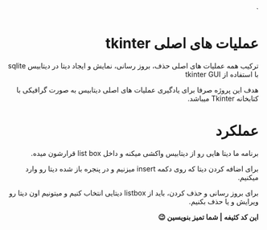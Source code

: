 <div dir="rtl">`

# عملیات های اصلی tkinter 

ترکیب همه عملیات های اصلی حذف، بروز رسانی، نمایش و ایجاد دیتا در دیتابیس sqlite با استفاده از tkinter GUI

هدف این پروژه صرفا برای یادگیری عملیات های اصلی دیتابیس به صورت گرافیکی با کتابخانه Tkinter میباشد.

# عملکرد 

برنامه ما دیتا هایی رو از دیتابیس واکشی میکنه و داخل list box قرارشون میده.

برای اضافه کردن دیتا که روی دکمه insert میزنیم و در پنجره باز شده دیتا رو وارد میکنیم.

برای بروز رسانی و حذف کردن، باید از listbox دیتایی انتخاب کنیم و میتونیم اون دیتا رو ویرایش و یا حذف بکنیم.



<b>این کد  کثیفه | شما تمیز بنویسین 😉</b>


</div>